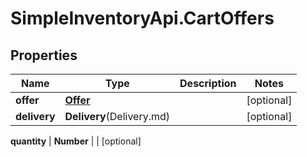 # SimpleInventoryApi.CartOffers

## Properties
Name | Type | Description | Notes
------------ | ------------- | ------------- | -------------
**offer** | [**Offer**](Offer.md) |  | [optional] 
**delivery** | **Delivery**(Delivery.md) |  | [optional] 

**quantity** | **Number** |  | [optional] 

